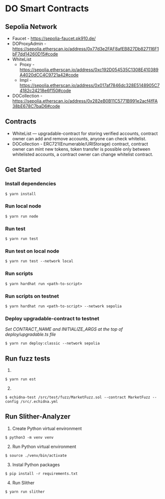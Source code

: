 # DO Smart Contracts


## Sepolia Network
- Faucet - https://sepolia-faucet.pk910.de/
- DOProxyAdmin - https://sepolia.etherscan.io/address/0x77d3e2FAF8afEB827Db827116F1bF7dd14260D15#code
- WhiteList
    - Proxy - https://sepolia.etherscan.io/address/0xc192D054535C1308E410389A4020dCC4C9721a42#code
    - Impl - https://sepolia.etherscan.io/address/0x017af7846dc328E5148905C74182c24218e6f150#code
- DOCollection - https://sepolia.etherscan.io/address/0x282eB0B11C5771B991e2acf4fFA38bE678C7baD6#code

## Contracts
- WhiteList — upgradable-contract for storing verified accounts, contract owner can add and remove accounts, anyone can check whitelist.
- DOCollection - ERC721(Enumerable/URIStorage) contract, contract owner can mint new tokens, token transfer is possible only between whitelisted accounts, a contract owner can change whitelist contract.


## Get Started

### Install dependencies
```
$ yarn install
```

### Run local node
```
$ yarn run node
```

### Run test
```
$ yarn run test
```

### Run test on local node
```
$ yarn run test --network local
```

### Run scripts
```
$ yarn hardhat run <path-to-script>
```

### Run scripts on testnet
```
$ yarn hardhat run <path-to-script> --network sepolia
```

### Deploy upgradable-contract to testnet

_Set CONTRACT_NAME and INITIALIZE_ARGS at the top of deploy/upgradable.ts file_

```
$ yarn run deploy:classic --network sepolia
```

## Run fuzz tests

1.
```
$ yarn run est
```
2.
```
$ echidna-test /src/test/fuzz/MarketFuzz.sol --contract MarketFuzz --config /src/.echidna.yml
```

## Run Slither-Analyzer

1. Create Python virtual environment
```
$ python3 -m venv venv
```
2. Run Python virtual environment
```
$ source ./venv/bin/activate
```
3. Instal Python packages
```
$ pip install -r requirements.txt
```
4. Run Slither
```
$ yarn run slither
```
